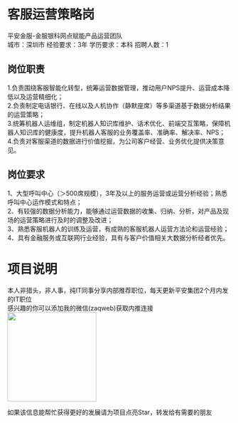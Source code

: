 # 客服运营策略岗
平安金服-金服银科网点赋能产品运营团队  
城市：深圳市 经验要求：3年 学历要求：本科  招聘人数：1

## 岗位职责
1.负责围绕客服智能化转型，统筹运营数据管理，推动用户NPS提升、运营成本降低以及运营精细化；   
2.负责制定电话银行、在线以及人机协作（静默座席）等多渠道基于数据分析结果的运营策略；   
3.统筹机器人运维组，制定机器人知识库维护、话术优化、前端交互策略，保障机器人知识库的健康度，提升机器人客服的业务覆盖率、准确率、解决率、NPS；   
4.负责对客服渠道的数据进行价值挖掘，为公司客户经营、业务优化提供决策意见。

## 岗位要求
1、大型呼叫中心（＞500席规模），3年及以上的服务运营或运营分析经验；熟悉呼叫中心运作模式和特点；    
2、有较强的数据分析能力，能够通过运营数据的收集、归纳、分析，对产品及现场的运营策略进行及时的调整及改进；   
3、熟悉客服机器人的训练及运营，有成熟的客服机器人运营方法论和运营经验；   
4、具有金融服务或互联网行业经验，具有与客户价值相关大数据分析经者优先。

# 项目说明

本人非猎头，非人事，纯IT同事分享内部推荐职位，每天更新平安集团2个月内发的IT职位  
感兴趣的你可以添加我的微信(zaqweb)获取内推连接  
<img src="https://github.com/zaqweb/PA-IT-JOBS/blob/master/WechatICode.jpeg"  height="200" width="200">

如果该信息能帮忙获得更好的发展请为项目点亮Star，转发给有需要的朋友




